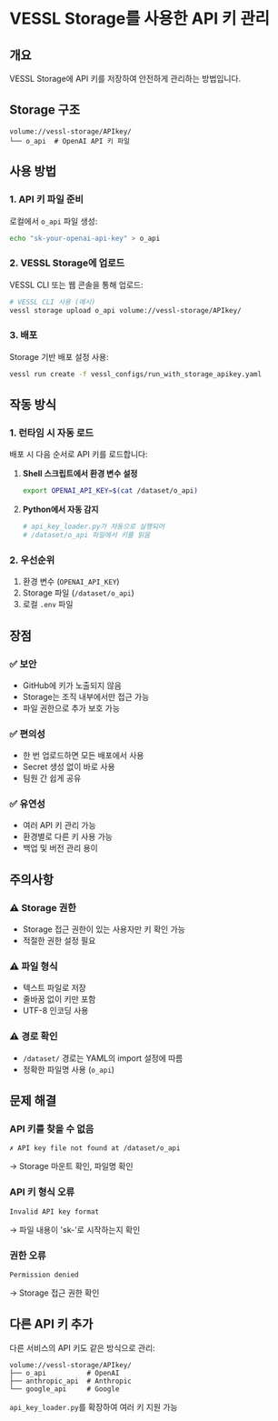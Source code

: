 # VESSL Storage를 사용한 API 키 관리

## 개요

VESSL Storage에 API 키를 저장하여 안전하게 관리하는 방법입니다.

## Storage 구조

```
volume://vessl-storage/APIkey/
└── o_api  # OpenAI API 키 파일
```

## 사용 방법

### 1. API 키 파일 준비

로컬에서 `o_api` 파일 생성:
```bash
echo "sk-your-openai-api-key" > o_api
```

### 2. VESSL Storage에 업로드

VESSL CLI 또는 웹 콘솔을 통해 업로드:
```bash
# VESSL CLI 사용 (예시)
vessl storage upload o_api volume://vessl-storage/APIkey/
```

### 3. 배포

Storage 기반 배포 설정 사용:
```bash
vessl run create -f vessl_configs/run_with_storage_apikey.yaml
```

## 작동 방식

### 1. 런타임 시 자동 로드

배포 시 다음 순서로 API 키를 로드합니다:

1. **Shell 스크립트에서 환경 변수 설정**
   ```bash
   export OPENAI_API_KEY=$(cat /dataset/o_api)
   ```

2. **Python에서 자동 감지**
   ```python
   # api_key_loader.py가 자동으로 실행되어
   # /dataset/o_api 파일에서 키를 읽음
   ```

### 2. 우선순위

1. 환경 변수 (`OPENAI_API_KEY`)
2. Storage 파일 (`/dataset/o_api`)
3. 로컬 `.env` 파일

## 장점

### ✅ 보안
- GitHub에 키가 노출되지 않음
- Storage는 조직 내부에서만 접근 가능
- 파일 권한으로 추가 보호 가능

### ✅ 편의성
- 한 번 업로드하면 모든 배포에서 사용
- Secret 생성 없이 바로 사용
- 팀원 간 쉽게 공유

### ✅ 유연성
- 여러 API 키 관리 가능
- 환경별로 다른 키 사용 가능
- 백업 및 버전 관리 용이

## 주의사항

### ⚠️ Storage 권한
- Storage 접근 권한이 있는 사용자만 키 확인 가능
- 적절한 권한 설정 필요

### ⚠️ 파일 형식
- 텍스트 파일로 저장
- 줄바꿈 없이 키만 포함
- UTF-8 인코딩 사용

### ⚠️ 경로 확인
- `/dataset/` 경로는 YAML의 import 설정에 따름
- 정확한 파일명 사용 (`o_api`)

## 문제 해결

### API 키를 찾을 수 없음
```
✗ API key file not found at /dataset/o_api
```
→ Storage 마운트 확인, 파일명 확인

### API 키 형식 오류
```
Invalid API key format
```
→ 파일 내용이 'sk-'로 시작하는지 확인

### 권한 오류
```
Permission denied
```
→ Storage 접근 권한 확인

## 다른 API 키 추가

다른 서비스의 API 키도 같은 방식으로 관리:

```
volume://vessl-storage/APIkey/
├── o_api          # OpenAI
├── anthropic_api  # Anthropic
└── google_api     # Google
```

`api_key_loader.py`를 확장하여 여러 키 지원 가능